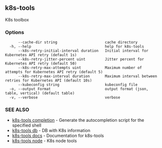 ## k8s-tools

K8s toolbox

### Options

```
      --cache-dir string                      cache directory
  -h, --help                                  help for k8s-tools
      --k8s-retry-initial-interval duration   Initial interval for Kubernetes API retry (default 1s)
      --k8s-retry-jitter-percent uint         Jitter percent for Kubernetes API retry (default 50)
      --k8s-retry-max-attempts uint           Maximum number of attempts for Kubernetes API retry (default 5)
      --k8s-retry-max-interval duration       Maximum interval between retries for Kubernetes API (default 10s)
      --kubeconfig string                     kubeconfig file
  -o, --output Format                         output format (json, table, vertical) (default table)
  -v, --verbose                               verbose
```

### SEE ALSO

* [k8s-tools completion](k8s-tools_completion.md)	 - Generate the autocompletion script for the specified shell
* [k8s-tools db](k8s-tools_db.md)	 - DB with K8s information
* [k8s-tools docs](k8s-tools_docs.md)	 - Documentation for k8s-tools
* [k8s-tools node](k8s-tools_node.md)	 - K8s node tools

